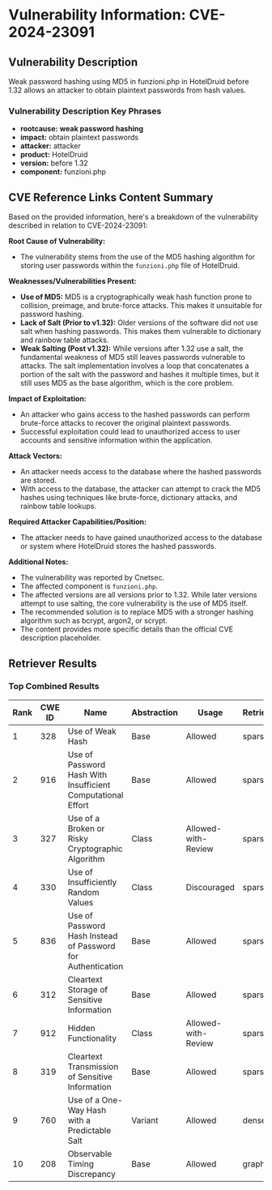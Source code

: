# Vulnerability Information: CVE-2024-23091

## Vulnerability Description
Weak password hashing using MD5 in funzioni.php in HotelDruid before 1.32 allows an attacker to obtain plaintext passwords from hash values.

### Vulnerability Description Key Phrases
- **rootcause:** **weak password hashing**
- **impact:** obtain plaintext passwords
- **attacker:** attacker
- **product:** HotelDruid
- **version:** before 1.32
- **component:** funzioni.php

## CVE Reference Links Content Summary
Based on the provided information, here's a breakdown of the vulnerability described in relation to CVE-2024-23091:

**Root Cause of Vulnerability:**
- The vulnerability stems from the use of the MD5 hashing algorithm for storing user passwords within the `funzioni.php` file of HotelDruid.

**Weaknesses/Vulnerabilities Present:**
- **Use of MD5:** MD5 is a cryptographically weak hash function prone to collision, preimage, and brute-force attacks. This makes it unsuitable for password hashing.
- **Lack of Salt (Prior to v1.32):** Older versions of the software did not use salt when hashing passwords. This makes them vulnerable to dictionary and rainbow table attacks.
- **Weak Salting (Post v1.32):** While versions after 1.32 use a salt, the fundamental weakness of MD5 still leaves passwords vulnerable to attacks. The salt implementation involves a loop that concatenates a portion of the salt with the password and hashes it multiple times, but it still uses MD5 as the base algorithm, which is the core problem.

**Impact of Exploitation:**
- An attacker who gains access to the hashed passwords can perform brute-force attacks to recover the original plaintext passwords.
- Successful exploitation could lead to unauthorized access to user accounts and sensitive information within the application.

**Attack Vectors:**
- An attacker needs access to the database where the hashed passwords are stored.
- With access to the database, the attacker can attempt to crack the MD5 hashes using techniques like brute-force, dictionary attacks, and rainbow table lookups.

**Required Attacker Capabilities/Position:**
- The attacker needs to have gained unauthorized access to the database or system where HotelDruid stores the hashed passwords.

**Additional Notes:**
- The vulnerability was reported by Cnetsec.
- The affected component is `funzioni.php`.
- The affected versions are all versions prior to 1.32. While later versions attempt to use salting, the core vulnerability is the use of MD5 itself.
- The recommended solution is to replace MD5 with a stronger hashing algorithm such as bcrypt, argon2, or scrypt.
- The content provides more specific details than the official CVE description placeholder.

## Retriever Results

### Top Combined Results

| Rank | CWE ID | Name | Abstraction | Usage  | Retrievers | Individual Scores |
|------|--------|------|-------------|-------|------------|-------------------|
| 1 | 328 | Use of Weak Hash | Base | Allowed | sparse | 0.243 |
| 2 | 916 | Use of Password Hash With Insufficient Computational Effort | Base | Allowed | sparse | 0.223 |
| 3 | 327 | Use of a Broken or Risky Cryptographic Algorithm | Class | Allowed-with-Review | sparse | 0.179 |
| 4 | 330 | Use of Insufficiently Random Values | Class | Discouraged | sparse | 0.175 |
| 5 | 836 | Use of Password Hash Instead of Password for Authentication | Base | Allowed | sparse | 0.152 |
| 6 | 312 | Cleartext Storage of Sensitive Information | Base | Allowed | sparse | 0.149 |
| 7 | 912 | Hidden Functionality | Class | Allowed-with-Review | sparse | 0.147 |
| 8 | 319 | Cleartext Transmission of Sensitive Information | Base | Allowed | sparse | 0.147 |
| 9 | 760 | Use of a One-Way Hash with a Predictable Salt | Variant | Allowed | dense | 0.552 |
| 10 | 208 | Observable Timing Discrepancy | Base | Allowed | graph | 0.002 |

